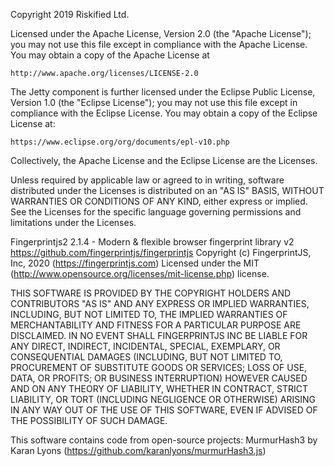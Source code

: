 Copyright 2019 Riskified Ltd. 

Licensed under the Apache License, Version 2.0 (the "Apache License");
you may not use this file except in compliance with the Apache License.
You may obtain a copy of the Apache License at

    http://www.apache.org/licenses/LICENSE-2.0

The Jetty component is further licensed under the Eclipse Public 
License, Version 1.0 (the "Eclipse License"); you may not use this 
file except in compliance with the Eclipse License. You may obtain 
a copy of the Eclipse License at:

    https://www.eclipse.org/org/documents/epl-v10.php

Collectively, the Apache License and the Eclipse License are the Licenses.

Unless required by applicable law or agreed to in writing, software
distributed under the Licenses is distributed on an "AS IS" BASIS,
WITHOUT WARRANTIES OR CONDITIONS OF ANY KIND, either express or implied.
See the Licenses for the specific language governing permissions and
limitations under the Licenses.


Fingerprintjs2 2.1.4 - Modern & flexible browser fingerprint library v2
https://github.com/fingerprintjs/fingerprintjs
Copyright (c) FingerprintJS, Inc, 2020 (https://fingerprintjs.com)
Licensed under the MIT (http://www.opensource.org/licenses/mit-license.php) license.

THIS SOFTWARE IS PROVIDED BY THE COPYRIGHT HOLDERS AND CONTRIBUTORS "AS IS"
AND ANY EXPRESS OR IMPLIED WARRANTIES, INCLUDING, BUT NOT LIMITED TO, THE
IMPLIED WARRANTIES OF MERCHANTABILITY AND FITNESS FOR A PARTICULAR PURPOSE
ARE DISCLAIMED. IN NO EVENT SHALL FINGERPRINTJS INC BE LIABLE FOR ANY
DIRECT, INDIRECT, INCIDENTAL, SPECIAL, EXEMPLARY, OR CONSEQUENTIAL DAMAGES
(INCLUDING, BUT NOT LIMITED TO, PROCUREMENT OF SUBSTITUTE GOODS OR SERVICES;
LOSS OF USE, DATA, OR PROFITS; OR BUSINESS INTERRUPTION) HOWEVER CAUSED AND
ON ANY THEORY OF LIABILITY, WHETHER IN CONTRACT, STRICT LIABILITY, OR TORT
(INCLUDING NEGLIGENCE OR OTHERWISE) ARISING IN ANY WAY OUT OF THE USE OF
THIS SOFTWARE, EVEN IF ADVISED OF THE POSSIBILITY OF SUCH DAMAGE.

This software contains code from open-source projects:
MurmurHash3 by Karan Lyons (https://github.com/karanlyons/murmurHash3.js)
